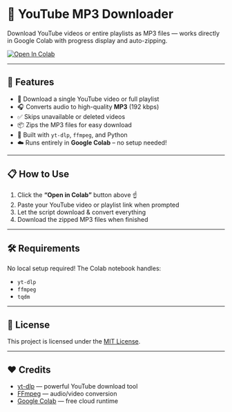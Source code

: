 # 🎵 YouTube MP3 Downloader

Download YouTube videos or entire playlists as MP3 files — works directly in Google Colab with progress display and auto-zipping.

[![Open In Colab](https://colab.research.google.com/assets/colab-badge.svg)](https://colab.research.google.com/github/Darkwarrior247/YT-MP3-Converter/blob/main/YT-MP3-Converter.ipynb)

---

## 🚀 Features

- 🔗 Download a single YouTube video or full playlist
- 🎧 Converts audio to high-quality **MP3** (192 kbps)
- ✅ Skips unavailable or deleted videos
- 📦 Zips the MP3 files for easy download
- 🧠 Built with `yt-dlp`, `ffmpeg`, and Python
- ☁️ Runs entirely in **Google Colab** – no setup needed!

---

## 📋 How to Use

1. Click the **“Open in Colab”** button above ☝️
2. Paste your YouTube video or playlist link when prompted
3. Let the script download & convert everything
4. Download the zipped MP3 files when finished

---

## 🛠 Requirements

No local setup required! The Colab notebook handles:

- `yt-dlp`
- `ffmpeg`
- `tqdm`

---

## 📄 License

This project is licensed under the [MIT License](LICENSE).

---

## ❤️ Credits

- [yt-dlp](https://github.com/yt-dlp/yt-dlp) — powerful YouTube download tool
- [FFmpeg](https://ffmpeg.org/) — audio/video conversion
- [Google Colab](https://colab.research.google.com/) — free cloud runtime
